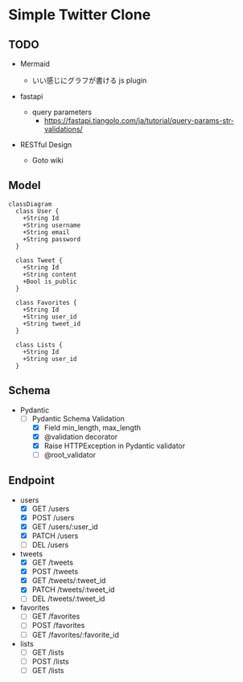 # Simple Twitter Clone

## TODO

* Mermaid
  + いい感じにグラフが書ける js plugin

* fastapi
  + query parameters
    - https://fastapi.tiangolo.com/ja/tutorial/query-params-str-validations/

* RESTful Design
  + Goto wiki

## Model

```mermaid
classDiagram
  class User {
    +String Id
    +String username
    +String email
    +String password
  }

  class Tweet {
    +String Id
    +String content
    +Bool is_public
  }

  class Favorites {
    +String Id
    +String user_id
    +String tweet_id
  }

  class Lists {
    +String Id
    +String user_id
  }
```

## Schema

* Pydantic
  + [ ] Pydantic Schema Validation
    - [x] Field min_length, max_length
    - [x] @validation decorator
    - [x] Raise HTTPException in Pydantic validator
    - [ ] @root_validator

## Endpoint

* users
  + [x] GET   /users
  + [x] POST  /users
  + [x] GET   /users/:user_id
  + [x] PATCH /users
  + [ ] DEL   /users

* tweets
  + [x] GET   /tweets
  + [x] POST  /tweets
  + [x] GET   /tweets/:tweet_id
  + [x] PATCH /tweets/:tweet_id
  + [ ] DEL   /tweets/:tweet_id

* favorites
  + [ ] GET  /favorites
  + [ ] POST /favorites
  + [ ] GET  /favorites/:favorite_id

* lists
  + [ ] GET  /lists
  + [ ] POST /lists
  + [ ] GET  /lists
